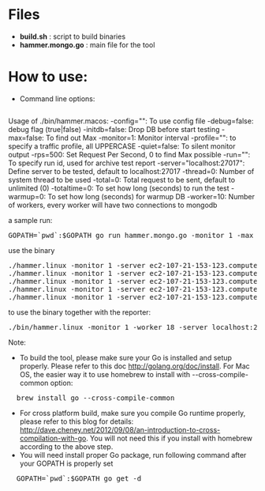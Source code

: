 # Files
- **build.sh** : script to build binaries
- **hammer.mongo.go** : main file for the tool

# How to use:
- Command line options:
   <pre>
Usage of ./bin/hammer.macos:
  -config="": To use config file
  -debug=false: debug flag (true|false)
  -initdb=false: Drop DB before start testing
  -max=false: To find out Max
  -monitor=1: Monitor interval
  -profile="": to specify a traffic profile, all UPPERCASE
  -quiet=false: To silent monitor output
  -rps=500: Set Request Per Second, 0 to find Max possible
  -run="": To specify run id, used for archive test report
  -server="localhost:27017": Define server to be tested, default to localhost:27017
  -thread=0: Number of system thread to be used
  -total=0: Total request to be sent, default to unlimited (0)
  -totaltime=0: To set how long (seconds) to run the test
  -warmup=0: To set how long (seconds) for warmup DB
  -worker=10: Number of workers, every worker will have two connections to mongodb
</pre>

a sample run:
<pre>
GOPATH=`pwd`:$GOPATH go run hammer.mongo.go -monitor 1 -max -worker 9 -server localhost:27017 -max -initdb=true -profile=insert
</pre>

use the binary 
<pre>
./hammer.linux -monitor 1 -server ec2-107-21-153-123.compute-1.amazonaws.com:27017 -thread 4 -max -initdb=false -max=true -profile=insert -worker 32 -total=100000
./hammer.linux -monitor 1 -server ec2-107-21-153-123.compute-1.amazonaws.com:27017 -thread 4 -max -initdb=false -max=true -profile=singleQuery -worker 32 -total=200000
./hammer.linux -monitor 1 -server ec2-107-21-153-123.compute-1.amazonaws.com:27017 -thread 4 -max -initdb=false -max=true -profile=inplaceupdate -worker 32 -total=100000
./hammer.linux -monitor 1 -server ec2-107-21-153-123.compute-1.amazonaws.com:27017 -thread 4 -max -initdb=false -max=true -profile=extendedupdate -worker 32 -total=100000
./hammer.linux -monitor 1 -server ec2-107-21-153-123.compute-1.amazonaws.com:27017 -thread 4 -max -initdb=false -max=true -profile=insertsmall -worker 8 -total=95000
</pre>

to use the binary together with the reporter:
<pre>
./bin/hammer.linux -monitor 1 -worker 18 -server localhost:27017 -rps=1000 -initdb=true -profile=QA408; cat perf_test_data.csv| ./bin/reporter.linux
</pre>

Note:
- To build the tool, please make sure your Go is installed and setup properly. Please refer to this doc http://golang.org/doc/install. For Mac OS, the easier way it to use homebrew to install with --cross-compile-common option:
<pre>
  brew install go --cross-compile-common
</pre>
- For cross platform build, make sure you compile Go runtime properly, please refer to this blog for details: http://dave.cheney.net/2012/09/08/an-introduction-to-cross-compilation-with-go. You will not need this if you install with homebrew according to the above step.
- You will need install proper Go package, run following command after your GOPATH is properly set
<pre>
  GOPATH=`pwd`:$GOPATH go get -d
</pre>
